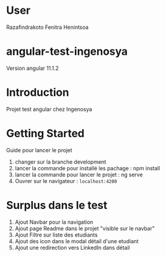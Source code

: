 # User
Razafindrakoto Fenitra Henintsoa

# angular-test-ingenosya
Version angular 11.1.2

# Introduction 
Projet test angular chez Ingenosya

# Getting Started
Guide pour lancer le projet
1.	changer sur la branche development
2.	lancer la commande pour installé les pachage : npm install
3.	lancer la commande pour lancer le projet :  ng serve
4.	Ouvrer sur le navigateur : <code>localhost:4200</code>

# Surplus dans le test
1.	Ajout Navbar pour la navigation
2.	Ajout page Readme dans le projet "visible sur le navbar"
3.	Ajout Filtre sur liste des etudiants
4.	Ajout des icon dans le modal détail d'une etudiant
5.	Ajout une redirection vers LinkedIn dans détail




